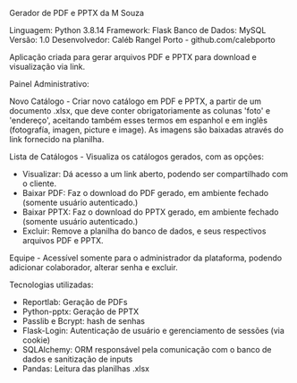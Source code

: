 Gerador de PDF e PPTX da M Souza


Linguagem: Python 3.8.14
Framework: Flask
Banco de Dados: MySQL
Versão: 1.0
Desenvolvedor: Caléb Rangel Porto - github.com/calebporto



Aplicação criada para gerar arquivos PDF e PPTX para download e visualização via link.


Painel Administrativo:

Novo Catálogo - Criar novo catálogo em PDF e PPTX, a partir de um documento .xlsx, que deve conter
obrigatoriamente as colunas 'foto' e 'endereço', aceitando também esses termos em espanhol e em inglês
(fotografía, imagen, picture e image). As imagens são baixadas através do link fornecido na planilha.


Lista de Catálogos - Visualiza os catálogos gerados, com as opções:
- Visualizar: Dá acesso a um link aberto, podendo ser compartilhado com o cliente.
- Baixar PDF: Faz o download do PDF gerado, em ambiente fechado (somente usuário autenticado.)
- Baixar PPTX: Faz o download do PPTX gerado, em ambiente fechado (somente usuário autenticado.)
- Excluir: Remove a planilha do banco de dados, e seus respectivos arquivos PDF e PPTX.

Equipe - Acessível somente para o administrador da plataforma, podendo adicionar colaborador, alterar senha e excluir.


Tecnologias utilizadas:

- Reportlab: Geração de PDFs
- Python-pptx: Geração de PPTX
- Passlib e Bcrypt: hash de senhas
- Flask-Login: Autenticação de usuário e gerenciamento de sessões (via cookie)
- SQLAlchemy: ORM responsável pela comunicação com o banco de dados e sanitização de inputs
- Pandas: Leitura das planilhas .xlsx